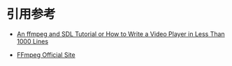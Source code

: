 # 引用参考

* [An ffmpeg and SDL Tutorial or How to Write a Video Player in Less Than 1000 Lines](http://dranger.com/ffmpeg/end.html)

* [FFmpeg Official Site](http://ffmpeg.org/)